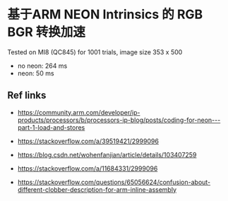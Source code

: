 # 基于ARM NEON Intrinsics 的 RGB BGR 转换加速


Tested on MI8 (QC845) for 1001 trials, image size 353 x 500
- no neon: 264 ms
- neon: 50 ms


## Ref links

- https://community.arm.com/developer/ip-products/processors/b/processors-ip-blog/posts/coding-for-neon---part-1-load-and-stores

- https://stackoverflow.com/a/39519421/2999096

- https://blog.csdn.net/wohenfanjian/article/details/103407259

- https://stackoverflow.com/a/11684331/2999096

- https://stackoverflow.com/questions/65056624/confusion-about-different-clobber-description-for-arm-inline-assembly
